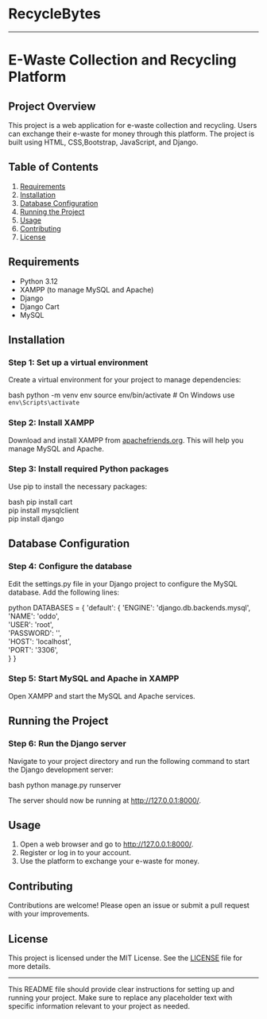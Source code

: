 # RecycleBytes

---

# E-Waste Collection and Recycling Platform

## Project Overview
This project is a web application for e-waste collection and recycling. Users can exchange their e-waste for money through this platform. The project is built using HTML, CSS,Bootstrap, JavaScript, and Django.

## Table of Contents
1. [Requirements](#requirements)
2. [Installation](#installation)
3. [Database Configuration](#database-configuration)
4. [Running the Project](#running-the-project)
5. [Usage](#usage)
6. [Contributing](#contributing)
7. [License](#license)

## Requirements
- Python 3.12
- XAMPP (to manage MySQL and Apache)
- Django
- Django Cart
- MySQL

## Installation

### Step 1: Set up a virtual environment
Create a virtual environment for your project to manage dependencies:

bash
python -m venv env
source env/bin/activate  # On Windows use `env\Scripts\activate`


### Step 2: Install XAMPP
Download and install XAMPP from [apachefriends.org](https://www.apachefriends.org/index.html). This will help you manage MySQL and Apache.

### Step 3: Install required Python packages
Use pip to install the necessary packages:

bash
pip install cart 
<br>
pip install mysqlclient 
<br>
pip install django


## Database Configuration

### Step 4: Configure the database
Edit the settings.py file in your Django project to configure the MySQL database. Add the following lines:

python
DATABASES = {
    'default': {
        'ENGINE': 'django.db.backends.mysql',
        <br>
        'NAME': 'oddo',
        <br>
        'USER': 'root',
        <br>
        'PASSWORD': '',
        <br>
        'HOST': 'localhost',
        <br>
        'PORT': '3306',
        <br>
    }
}


### Step 5: Start MySQL and Apache in XAMPP
Open XAMPP and start the MySQL and Apache services.

## Running the Project

### Step 6: Run the Django server
Navigate to your project directory and run the following command to start the Django development server:

bash
python manage.py runserver


The server should now be running at http://127.0.0.1:8000/.

## Usage
1. Open a web browser and go to http://127.0.0.1:8000/.
2. Register or log in to your account.
3. Use the platform to exchange your e-waste for money.

## Contributing
Contributions are welcome! Please open an issue or submit a pull request with your improvements.

## License
This project is licensed under the MIT License. See the [LICENSE](LICENSE) file for more details.

---

This README file should provide clear instructions for setting up and running your project. Make sure to replace any placeholder text with specific information relevant to your project as needed.
